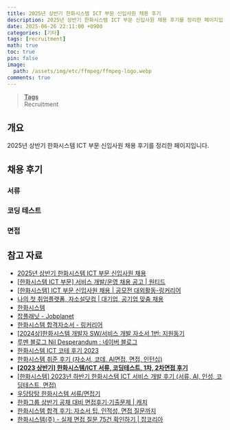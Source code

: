 ```yaml
---
title: 2025년 상반기 한화시스템 ICT 부문 신입사원 채용 후기
description: 2025년 상반기 한화시스템 ICT 부문 신입사원 채용 후기를 정리한 페이지입니다.
date: 2025-06-26 22:11:00 +0900
categories: [기타]
tags: [recruitment]
math: true
toc: true
pin: false
image:
  path: /assets/img/etc/ffmpeg/ffmpeg-logo.webp
comments: true
---
```


<blockquote class="prompt-info"><p><strong><u>Tags</u></strong> <br>
Recruitment</p></blockquote>

## 개요

2025년 상반기 한화시스템 ICT 부문 신입사원 채용 후기를 정리한 페이지입니다.

## 채용 후기

### 서류

### 코딩 테스트

### 면접

## 참고 자료

- <a href="https://hanwhasystems-ict-recruit.co.kr/" target="_blank">2025년 상반기 한화시스템 ICT 부문 신입사원 채용</a>
- <a href="https://www.wanted.co.kr/wd/272300" target="_blank">[한화시스템 ICT 부문] 서비스 개발/운영 채용 공고 | 원티드</a>
- <a href="https://linkareer.com/activity/228060" target="_blank">[한화시스템] ICT 부문 신입사원 채용 | 공모전 대외활동-링커리어</a>
- <a href="https://jasoseol.com/datalab/14089?ec=96993&e=386439" target="_blank">나의 첫 취업플랫폼, 자소설닷컴 | 대기업, 공기업 맞춤 채용</a>
- <a href="https://www.hanwhasystems.com/kr/index.do" target="_blank">한화시스템</a>
- <a href="https://www.jobplanet.co.kr/companies/336387/landing/%ED%95%9C%ED%99%94%EC%8B%9C%EC%8A%A4%ED%85%9C-ict%EB%B6%80%EB%AC%B8" target="_blank">잡플래닛 - Jobplanet</a>
- <a href="https://linkareer.com/cover-letter/search?id=33254&keyword=&organizationName=%ED%95%9C%ED%99%94%EC%8B%9C%EC%8A%A4%ED%85%9C&page=1&role=&sort=PASSED_AT&tab=all" target="_blank">한화시스템 합격자소서 - 링커리어</a>
- <a href="https://thegreatescape.tistory.com/entry/2024%EC%83%81%ED%95%9C%ED%99%94%EC%8B%9C%EC%8A%A4%ED%85%9C-%EA%B0%9C%EB%B0%9C%EC%9E%90-SW%EC%84%9C%EB%B9%84%EC%8A%A4-%EA%B0%9C%EB%B0%9C-%EC%9E%90%EC%86%8C%EC%84%9C-1%EB%B2%88-%EC%A7%80%EC%9B%90%EB%8F%99%EA%B8%B0" target="_blank">[2024상]한화시스템 개발자 SW/서비스 개발 자소서 1번: 지원동기</a>
- <a href="https://blog.naver.com/hellstudy/223811567448?trackingCode=rss" target="_blank">루멘 블로그 Nil Desperandum : 네이버 블로그</a>
- <a href="https://int-main.tistory.com/entry/%ED%95%9C%ED%99%94%EC%8B%9C%EC%8A%A4%ED%85%9C-ICT-%EC%BD%94%ED%85%8C-%ED%9B%84%EA%B8%B0-2023" target="_blank">한화시스템 ICT 코테 후기 2023</a>
- <a href="https://blog.naver.com/grace915/223380297408" target="_blank">한화시스템 취준 후기 (자소서, 코데, AI면접, 면접, 인턴십)</a>
- <a href="https://didu-story.tistory.com/448" target="_blank"><b>[2023 상반기] 한화시스템/ICT 서류, 코딩테스트, 1차, 2차면접 후기</b></a>
- <a href="https://0m1n.tistory.com/152" target="_blank">[한화시스템] 2023년 하반기 한화시스템 ICT 서비스 개발 후기 (서류, AI, 인성, 코딩테스트, 면접)</a>
- <a href="https://velog.io/@charming-l/%EC%9A%B0%EB%8B%B9%ED%83%95%ED%83%95-%ED%95%9C%ED%99%94%EC%8B%9C%EC%8A%A4%ED%85%9C-%EC%84%9C%EB%A5%98%EB%A9%B4%EC%A0%91-%EB%AA%A8%ED%97%98" target="_blank">우당탕탕 한화시스템 서류/면접기</a>
- <a href="https://www.catch.co.kr/News/RecruitNews/296857" target="_blank">한화그룹 상반기 공채 대비 면접후기·기출문제 | 캐치</a>
- <a href="https://jasoseol.com/blog/post/%ED%95%9C%ED%99%94%EC%8B%9C%EC%8A%A4%ED%85%9C-%ED%95%A9%EA%B2%A9-%ED%9B%84%EA%B8%B0-%EC%9E%90%EC%86%8C%EC%84%9C-%ED%8C%81-%EC%9D%B8%EC%A0%81%EC%84%B1-%EB%A9%B4%EC%A0%91-%EC%A7%88%EB%AC%B8%EA%B9%8C/" target="_blank">한화시스템 합격 후기: 자소서 팁, 인적성, 면접 질문까지</a>
- <a href="https://www.jobkorea.co.kr/starter/review/view?C_Idx=386&Half_Year_Type_Code=0&Ctgr_Code=5&FavorCo_Stat=0&G_ID=0&Page=1" target="_blank">한화시스템(주) - 실제 면접 질문 75건 확인하기 | 잡코리아</a>
